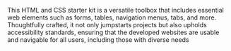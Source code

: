 This HTML and CSS starter kit is a versatile toolbox that includes essential web elements such as forms, tables, navigation menus, tabs, and more. Thoughtfully crafted, it not only jumpstarts projects but also upholds accessibility standards, ensuring that the developed websites are usable and navigable for all users, including those with diverse needs
